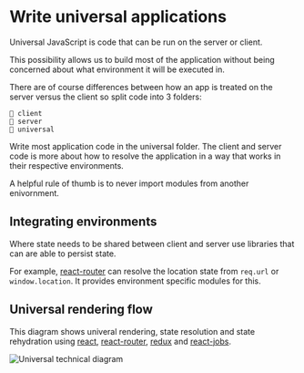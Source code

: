 # Write universal applications

Universal JavaScript is code that can be run on the server or client.

This possibility allows us to build most of the application without being concerned about what environment it will be executed in.

There are of course differences between how an app is treated on the server versus the client so split code into 3 folders:

```
📁 client
📁 server
📁 universal
```

Write most application code in the universal folder. The client and server code is more about how to resolve the application in a way that works in their respective environments.

A helpful rule of thumb is to never import modules from another enivornment.

## Integrating environments

Where state needs to be shared between client and server use libraries that can are able to persist state.

For example, [react-router](https://github.com/ReactTraining/react-router) can resolve the location state from `req.url` or `window.location`. It provides environment specific modules for this.

## Universal rendering flow

This diagram shows univeral rendering, state resolution and state rehydration using [react](https://facebook.github.io/react/), [react-router](https://github.com/ReactTraining/react-router), [redux](http://redux.js.org/) and [react-jobs](https://github.com/ctrlplusb/react-jobs).

![Universal technical diagram](https://i.imgur.com/2m5Mchq.png)
